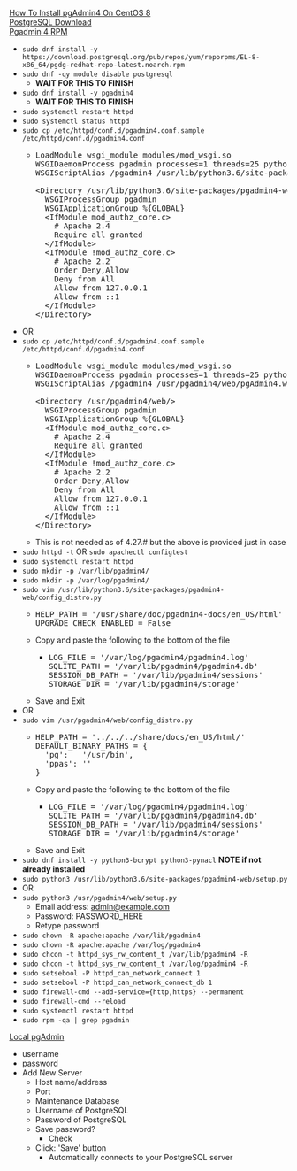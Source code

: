 [How To Install pgAdmin4 On CentOS 8](https://sysadminjournal.com/how-to-install-pgadmin4-on-centos-8/)<br />
[PostgreSQL Download](https://download.postgresql.org/pub/repos/yum/reporpms/EL-8-x86_64/)<br />
[Pgadmin 4 RPM](https://www.pgadmin.org/download/pgadmin-4-rpm/)

* `sudo dnf install -y https://download.postgresql.org/pub/repos/yum/reporpms/EL-8-x86_64/pgdg-redhat-repo-latest.noarch.rpm`
* `sudo dnf -qy module disable postgresql`
  * **WAIT FOR THIS TO FINISH**
* `sudo dnf install -y pgadmin4`
  * **WAIT FOR THIS TO FINISH**
* `sudo systemctl restart httpd`
* `sudo systemctl status httpd`
* `sudo cp /etc/httpd/conf.d/pgadmin4.conf.sample /etc/httpd/conf.d/pgadmin4.conf`
  * <pre>
    LoadModule wsgi_module modules/mod_wsgi.so
    WSGIDaemonProcess pgadmin processes=1 threads=25 python-home=/usr/pgadmin4/venv
    WSGIScriptAlias /pgadmin4 /usr/lib/python3.6/site-packages/pgadmin4-web/pgAdmin4.wsgi

    &lt;Directory /usr/lib/python3.6/site-packages/pgadmin4-web/&gt;
      WSGIProcessGroup pgadmin
      WSGIApplicationGroup %{GLOBAL}
      &lt;IfModule mod_authz_core.c&gt;
        # Apache 2.4
        Require all granted
      &lt;/IfModule&gt;
      &lt;IfModule !mod_authz_core.c&gt;
        # Apache 2.2
        Order Deny,Allow
        Deny from All
        Allow from 127.0.0.1
        Allow from ::1
      &lt;/IfModule&gt;
    &lt;/Directory&gt;
    </pre>
* OR
* `sudo cp /etc/httpd/conf.d/pgadmin4.conf.sample /etc/httpd/conf.d/pgadmin4.conf`
  * <pre>
    LoadModule wsgi_module modules/mod_wsgi.so
    WSGIDaemonProcess pgadmin processes=1 threads=25 python-home=/usr/pgadmin4/venv
    WSGIScriptAlias /pgadmin4 /usr/pgadmin4/web/pgAdmin4.wsgi

    &lt;Directory /usr/pgadmin4/web/&gt;
      WSGIProcessGroup pgadmin
      WSGIApplicationGroup %{GLOBAL}
      &lt;IfModule mod_authz_core.c&gt;
        # Apache 2.4
        Require all granted
      &lt;/IfModule&gt;
      &lt;IfModule !mod_authz_core.c&gt;
        # Apache 2.2
        Order Deny,Allow
        Deny from All
        Allow from 127.0.0.1
        Allow from ::1
      &lt;/IfModule&gt;
    &lt;/Directory&gt;
    </pre>
  * This is not needed as of 4.27.# but the above is provided just in case
* `sudo httpd -t` OR `sudo apachectl configtest`
* `sudo systemctl restart httpd`
* `sudo mkdir -p /var/lib/pgadmin4/`
* `sudo mkdir -p /var/log/pgadmin4/`
* `sudo vim /usr/lib/python3.6/site-packages/pgadmin4-web/config_distro.py`
  * <pre>
    HELP_PATH = '/usr/share/doc/pgadmin4-docs/en_US/html'
    UPGRADE_CHECK_ENABLED = False
    </pre>
  * Copy and paste the following to the bottom of the file
    * <pre>
      LOG_FILE = '/var/log/pgadmin4/pgadmin4.log'
      SQLITE_PATH = '/var/lib/pgadmin4/pgadmin4.db'
      SESSION_DB_PATH = '/var/lib/pgadmin4/sessions'
      STORAGE_DIR = '/var/lib/pgadmin4/storage'
      </pre>
  * Save and Exit
* OR
* `sudo vim /usr/pgadmin4/web/config_distro.py`
  * <pre>
    HELP_PATH = '../../../share/docs/en_US/html/'
    DEFAULT_BINARY_PATHS = {
      'pg':   '/usr/bin',
      'ppas': ''
    }
    </pre>
  * Copy and paste the following to the bottom of the file
    * <pre>
      LOG_FILE = '/var/log/pgadmin4/pgadmin4.log'
      SQLITE_PATH = '/var/lib/pgadmin4/pgadmin4.db'
      SESSION_DB_PATH = '/var/lib/pgadmin4/sessions'
      STORAGE_DIR = '/var/lib/pgadmin4/storage'
      </pre>
  * Save and Exit
* `sudo dnf install -y python3-bcrypt python3-pynacl` **NOTE if not already installed**
* `sudo python3 /usr/lib/python3.6/site-packages/pgadmin4-web/setup.py`
* OR
* `sudo python3 /usr/pgadmin4/web/setup.py`
  * Email address: admin@example.com
  * Password: PASSWORD_HERE
  * Retype password
* `sudo chown -R apache:apache /var/lib/pgadmin4`
* `sudo chown -R apache:apache /var/log/pgadmin4`
* `sudo chcon -t httpd_sys_rw_content_t /var/lib/pgadmin4 -R`
* `sudo chcon -t httpd_sys_rw_content_t /var/log/pgadmin4 -R`
* `sudo setsebool -P httpd_can_network_connect 1`
* `sudo setsebool -P httpd_can_network_connect_db 1`
* `sudo firewall-cmd --add-service={http,https} --permanent`
* `sudo firewall-cmd --reload`
* `sudo systemctl restart httpd`
* `sudo rpm -qa | grep pgadmin`

[Local pgAdmin](http://localhost/pgadmin4/)
* username
* password
* Add New Server
  * Host name/address
  * Port
  * Maintenance Database
  * Username of PostgreSQL
  * Password of PostgreSQL
  * Save password?
    * Check
  * Click: 'Save' button
    * Automatically connects to your PostgreSQL server
